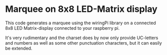 # Marquee on 8x8 LED-Matrix display 
This code generates a marquee using the wiringPi library on a connected 8x8 LED Matrix-display connected to your raspberry pi. 

It's very rudimentary and the charset does by now only provide UC-letters and numbers as well as some other punctuation characters, but it can easily be extended.
